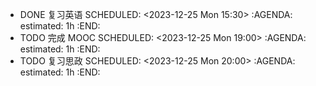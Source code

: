 - DONE 复习英语
  SCHEDULED: <2023-12-25 Mon 15:30>
  :AGENDA:
  estimated: 1h
  :END:
- TODO 完成 MOOC
  SCHEDULED: <2023-12-25 Mon 19:00>
  :AGENDA:
  estimated: 1h
  :END:
- TODO 复习思政
  SCHEDULED: <2023-12-25 Mon 20:00>
  :AGENDA:
  estimated: 1h
  :END:
